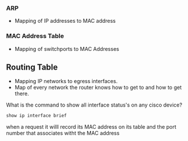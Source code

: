 ### ARP
- Mapping of IP addresses to MAC address

### MAC Address Table
- Mapping of switchports to MAC Addresses
## Routing Table
- Mapping IP networks to egress interfaces.
- Map of every network the router knows how to get to and how to get there.

What is the command to show all interface status's on any cisco device?

```c
show ip interface brief
```

when a request it willl record its MAC address on its table and the port number that associates witht the MAC address